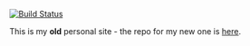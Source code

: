 [![Build Status](https://travis-ci.org/vzhou842/victorzhou.com-Old.svg?branch=master)](https://travis-ci.org/vzhou842/victorzhou.com-Old)

This is my **old** personal site - the repo for my new one is [here](https://github.com/vzhou842/victorzhou.com).
